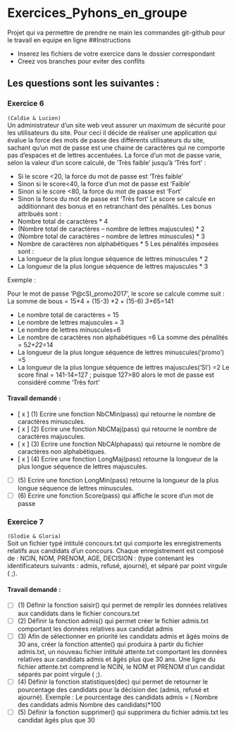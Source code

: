 # Exercices_Pyhons_en_groupe
Projet qui va permettre de prendre ne main les commandes git-github pour le travail en equipe en ligne
##Instructions
- Inserez les fichiers de votre exercice dans le dossier correspondant
- Creez vos branches pour eviter des conflits
## Les questions sont les suivantes :
### Exercice 6
`(Caldie & Lucien)`  
Un administrateur d’un site web veut assurer un maximum de sécurité pour les utilisateurs du site. Pour ceci
il décide de réaliser une application qui évalue la force des mots de passe des différents utilisateurs du site,
sachant qu’un mot de passe est une chaine de caractères qui ne comporte pas d’espaces et de lettres accentuées.
La force d’un mot de passe varie, selon la valeur d’un score calculé, de ‘Très faible’ jusqu’à ‘Très fort’ :
 - Si le score <20, la force du mot de passe est ‘Très faible’
 - Sinon si le score<40, la force d’un mot de passe est ‘Faible’
 - Sinon si le score <80, la force du mot de passe est ‘Fort’
 - Sinon la force du mot de passe est ‘Très fort’
Le score se calcule en additionnant des bonus et en retranchant des pénalités.
Les bonus attribués sont :
 - Nombre total de caractères * 4
 - (Nombre total de caractères – nombre de lettres majuscules) * 2
 - (Nombre total de caractères – nombre de lettres minuscules) * 3
 - Nombre de caractères non alphabétiques * 5
Les pénalités imposées sont :
 - La longueur de la plus longue séquence de lettres minuscules * 2
 - La longueur de la plus longue séquence de lettres majuscules * 3

Exemple :

Pour le mot de passe ‘P@cSI_promo2017’, le score se calcule comme suit :
La somme de bous = 15*4 + (15-3) *2 + (15-6) *3+6*5=141
 - Le nombre total de caractères = 15
 - Le nombre de lettres majuscules = 3
 - Le nombre de lettres minuscules=6
 - Le nombre de caractères non alphabétiques =6
La somme des pénalités = 5*2+2*2=14
 - La longueur de la plus longue séquence de lettres minuscules(‘promo’) =5
 - La longueur de la plus longue séquence de lettres majuscules(‘SI’) =2
Le score final = 141-14=127 ; puisque 127>80 alors le mot de passe est considéré comme ‘Très fort’

#### Travail demandé :
- [ x ] (1) Ecrire une fonction NbCMin(pass) qui retourne le nombre de caractères minuscules.
- [ x ] (2) Ecrire une fonction NbCMaj(pass) qui retourne le nombre de caractères majuscules.
- [ x ] (3) Ecrire une fonction NbCAlphapass) qui retourne le nombre de caractères non alphabétiques.
- [ x ] (4) Ecrire une fonction LongMaj(pass) retourne la longueur de la plus longue séquence de lettres majuscules.
- [ ] (5) Ecrire une fonction LongMin(pass) retourne la longueur de la plus longue séquence de lettres minuscules.
- [ ] (6) Ecrire une fonction Score(pass) qui affiche le score d’un mot de passe

### Exercice 7
`(Glodie & Gloria)`  
Soit un fichier typé intitulé concours.txt qui comporte les enregistrements relatifs aux candidats d’un
concours. Chaque enregistrement est composé de : NCIN, NOM, PRENOM, AGE, DECISION :
(type contenant les identificateurs suivants : admis, refusé, ajourné), et séparé par point virgule ( ;).

#### Travail demandé :
- [ ] (1) Définir la fonction saisir() qui permet de remplir les données relatives aux candidats dans le fichier concours.txt
- [ ] (2) Définir la fonction admis() qui permet créer le fichier admis.txt comportant les données relatives aux candidat admis
- [ ] (3) Afin de sélectionner en priorité les candidats admis et âgés moins de 30 ans, créer la fonction attente() qui produira 
à partir du fichier admis.txt, un nouveau fichier intitulé attente.txt comportant les données relatives aux candidats admis 
et âgés plus que 30 ans. Une ligne du fichier attente.txt comprend le NCIN, le NOM et PRENOM d’un candidat séparés par point virgule ( ;).
- [ ] (4) Définir la fonction statistiques(dec) qui permet de retourner le pourcentage des candidats pour la décision dec (admis, refusé et ajourné).
Exemple : Le pourcentage des candidats admis = ( Nombre des candidats admis Nombre des
candidats)*100
- [ ] (5) Définir la fonction supprimer() qui supprimera du fichier admis.txt les candidat âgés plus que 30